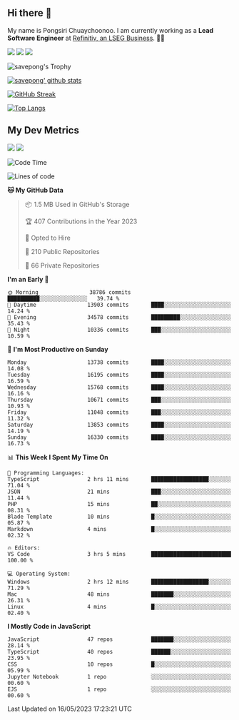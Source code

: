 ## Hi there 👋

My name is Pongsiri Chuaychoonoo. I am currently working as a **Lead Software Engineer** at [Refinitiv, an LSEG Business](https://www.refinitiv.com). 👨‍💻

[<img src="https://img.shields.io/badge/pongsiri.pisutakarathada.com-%230077B5.svg?&style=for-the-badge&color=orange" />](https://pongsiri.pisutakarathada.com)
[<img src="https://img.shields.io/badge/apps.saveworld.co-%230077B5.svg?&style=for-the-badge&color=2aa889" />](https://apps.saveworld.co)
[<img src="https://img.shields.io/badge/linkedin-%230077B5.svg?&style=for-the-badge&logo=linkedin&logoColor=white" />](https://www.linkedin.com/in/savepong)

![savepong's Trophy](https://github-profile-trophy.vercel.app/?username=savepong&theme=flat&rank=SECRET,SSS,SS,S,AAA,AA,A&margin-w=15&no-bg=true&no-frame=true)

[![savepong' github stats](https://github-readme-stats.vercel.app/api?username=savepong&show_icons=true&count_private=true&theme=gotham&hide_border=true&bg_color=00000000&text_color=768390FF)](https://pongsiri.pisutakarathada.com/posts/stats)

[![GitHub Streak](https://github-readme-streak-stats.herokuapp.com?user=savepong&theme=gotham&hide_border=true&background=00000000&dates=768390FF)](https://pongsiri.pisutakarathada.com/posts/stats)

[![Top Langs](https://github-readme-stats.vercel.app/api/top-langs/?username=savepong&layout=compact&langs_count=10&theme=gotham&hide_border=true&bg_color=00000000&text_color=768390FF)](https://pongsiri.pisutakarathada.com/posts/stats)

<!-- [![savepong's wakatime stats](https://github-readme-stats.vercel.app/api/wakatime?username=@savepong&layout=default&theme=gotham&hide_border=true&bg_color=00000000&text_color=768390FF)](https://pongsiri.pisutakarathada.com/posts/stats) -->

## My Dev Metrics

[![](https://komarev.com/ghpvc/?username=savepong&color=blue&label=Profile%20Views)](https://github.com/savepong)
[![](https://img.shields.io/github/followers/savepong?label=GitHub%20Followers)](https://github.com/savepong)

<!--START_SECTION:waka-->
![Code Time](http://img.shields.io/badge/Code%20Time-1%2C248%20hrs%2022%20mins-blue)

![Lines of code](https://img.shields.io/badge/From%20Hello%20World%20I%27ve%20Written-58.1%20million%20lines%20of%20code-blue)

**🐱 My GitHub Data** 

> 📦 1.5 MB Used in GitHub's Storage 
 > 
> 🏆 407 Contributions in the Year 2023
 > 
> 💼 Opted to Hire
 > 
> 📜 210 Public Repositories 
 > 
> 🔑 66 Private Repositories 
 > 
**I'm an Early 🐤** 

```text
🌞 Morning                38786 commits       ██████████░░░░░░░░░░░░░░░   39.74 % 
🌆 Daytime                13903 commits       ████░░░░░░░░░░░░░░░░░░░░░   14.24 % 
🌃 Evening                34578 commits       █████████░░░░░░░░░░░░░░░░   35.43 % 
🌙 Night                  10336 commits       ███░░░░░░░░░░░░░░░░░░░░░░   10.59 % 
```
📅 **I'm Most Productive on Sunday** 

```text
Monday                   13738 commits       ████░░░░░░░░░░░░░░░░░░░░░   14.08 % 
Tuesday                  16195 commits       ████░░░░░░░░░░░░░░░░░░░░░   16.59 % 
Wednesday                15768 commits       ████░░░░░░░░░░░░░░░░░░░░░   16.16 % 
Thursday                 10671 commits       ███░░░░░░░░░░░░░░░░░░░░░░   10.93 % 
Friday                   11048 commits       ███░░░░░░░░░░░░░░░░░░░░░░   11.32 % 
Saturday                 13853 commits       ████░░░░░░░░░░░░░░░░░░░░░   14.19 % 
Sunday                   16330 commits       ████░░░░░░░░░░░░░░░░░░░░░   16.73 % 
```


📊 **This Week I Spent My Time On** 

```text
💬 Programming Languages: 
TypeScript               2 hrs 11 mins       ██████████████████░░░░░░░   71.04 % 
JSON                     21 mins             ███░░░░░░░░░░░░░░░░░░░░░░   11.44 % 
PHP                      15 mins             ██░░░░░░░░░░░░░░░░░░░░░░░   08.31 % 
Blade Template           10 mins             █░░░░░░░░░░░░░░░░░░░░░░░░   05.87 % 
Markdown                 4 mins              █░░░░░░░░░░░░░░░░░░░░░░░░   02.32 % 

🔥 Editors: 
VS Code                  3 hrs 5 mins        █████████████████████████   100.00 % 

💻 Operating System: 
Windows                  2 hrs 12 mins       ██████████████████░░░░░░░   71.29 % 
Mac                      48 mins             ███████░░░░░░░░░░░░░░░░░░   26.31 % 
Linux                    4 mins              █░░░░░░░░░░░░░░░░░░░░░░░░   02.40 % 
```

**I Mostly Code in JavaScript** 

```text
JavaScript               47 repos            ███████░░░░░░░░░░░░░░░░░░   28.14 % 
TypeScript               40 repos            ██████░░░░░░░░░░░░░░░░░░░   23.95 % 
CSS                      10 repos            █░░░░░░░░░░░░░░░░░░░░░░░░   05.99 % 
Jupyter Notebook         1 repo              ░░░░░░░░░░░░░░░░░░░░░░░░░   00.60 % 
EJS                      1 repo              ░░░░░░░░░░░░░░░░░░░░░░░░░   00.60 % 
```




 Last Updated on 16/05/2023 17:23:21 UTC
<!--END_SECTION:waka-->

<!--
**savepong/savepong** is a ✨ _special_ ✨ repository because its `README.md` (this file) appears on your GitHub profile.

Here are some ideas to get you started:

- 🔭 I’m currently working on WebComponents and TypeScript.
- 🌱 I’m currently learning ...
- 👯 I’m looking to collaborate on ...
- 🤔 I’m looking for help with ...
- 💬 Ask me about ...
- 📫 How to reach me: ...
- 😄 Pronouns: ...
- ⚡ Fun fact: ...
-->
